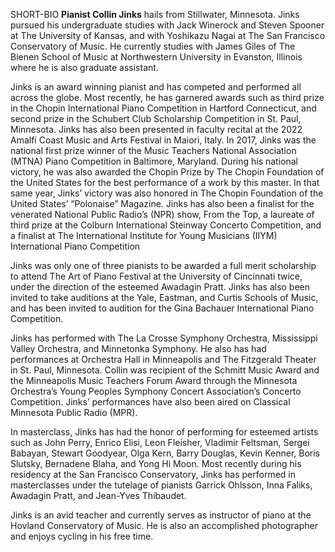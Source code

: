 SHORT-BIO **Pianist Collin Jinks** hails from Stillwater, Minnesota. Jinks pursued his undergraduate studies with Jack Winerock and Steven Spooner at The University of Kansas, and with Yoshikazu Nagai at The San Francisco Conservatory of Music. He currently studies with James Giles of The Bienen School of Music at Northwestern University in Evanston, Illinois where he is also graduate assistant.

Jinks is an award winning pianist and has competed and performed all across the globe. Most recently, he has garnered awards such as third prize in the Chopin International Piano Competition in Hartford Connecticut, and second prize in the Schubert Club Scholarship Competition in St. Paul, Minnesota. Jinks has also been presented in faculty recital at the 2022 Amalfi Coast Music and Arts Festival in Maiori, Italy. In 2017, Jinks was the national first prize winner of the Music Teachers National Association (MTNA) Piano Competition in Baltimore, Maryland. During his national victory, he was also awarded the Chopin Prize by The Chopin Foundation of the United States for the best performance of a work by this master. In that same year, Jinks’ victory was also honored in The Chopin Foundation of the United States’ “Polonaise” Magazine. Jinks has also been a finalist for the venerated National Public Radio’s (NPR) show, From the Top, a laureate of third prize at the Colburn International Steinway Concerto Competition, and a finalist at The International Institute for Young Musicians (IIYM) International Piano Competition

Jinks was only one of three pianists to be awarded a full merit scholarship to attend The Art of Piano Festival at the University of Cincinnati twice, under the direction of the esteemed Awadagin Pratt. Jinks has also been invited to take auditions at the Yale, Eastman, and Curtis Schools of Music, and has been invited to audition for the Gina Bachauer International Piano Competition. 

Jinks has performed with The La Crosse Symphony Orchestra, Mississippi Valley Orchestra, and Minnetonka Symphony. He also has had performances at Orchestra Hall in Minneapolis and The Fitzgerald Theater in St. Paul, Minnesota. Collin was recipient of the Schmitt Music Award and the Minneapolis Music Teachers Forum Award through the Minnesota Orchestra’s Young Peoples Symphony Concert Association’s Concerto Competition. Jinks’ performances have also been aired on Classical Minnesota Public Radio (MPR). 

In masterclass, Jinks has had the honor of performing for esteemed artists such as John Perry, Enrico Elisi, Leon Fleisher, Vladimir Feltsman, Sergei Babayan, Stewart Goodyear, Olga Kern, Barry Douglas, Kevin Kenner, Boris Slutsky, Bernadene Blaha, and Yong Hi Moon. Most recently during his residency at the San Francisco Conservatory, Jinks has performed in masterclasses under the tutelage of pianists Garrick Ohlsson, Inna Faliks, Awadagin Pratt, and Jean-Yves Thibaudet.

Jinks is an avid teacher and currently serves as instructor of piano at the Hovland Conservatory of Music. He is also an accomplished photographer and enjoys cycling in his free time.